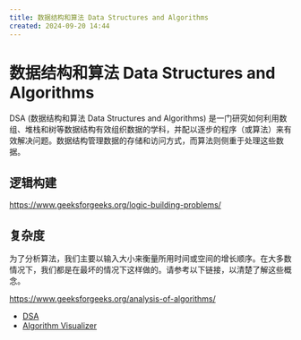 ```yaml
---
title: 数据结构和算法 Data Structures and Algorithms
created: 2024-09-20 14:44
---
```


<!-- markdownlint-disable MD025 -->

# 数据结构和算法 Data Structures and Algorithms

DSA (数据结构和算法 Data Structures and Algorithms) 是一门研究如何利用数组、堆栈和树等数据结构有效组织数据的学科，并配以逐步的程序（或算法）来有效解决问题。数据结构管理数据的存储和访问方式，而算法则侧重于处理这些数据。

## 逻辑构建

<https://www.geeksforgeeks.org/logic-building-problems/>

## 复杂度

为了分析算法，我们主要以输入大小来衡量所用时间或空间的增长顺序。在大多数情况下，我们都是在最坏的情况下这样做的。请参考以下链接，以清楚了解这些概念。

<https://www.geeksforgeeks.org/analysis-of-algorithms/>

- [DSA](https://www.geeksforgeeks.org/learn-data-structures-and-algorithms-dsa-tutorial/?ref=shm)
- [Algorithm Visualizer](https://algorithm-visualizer.org)
